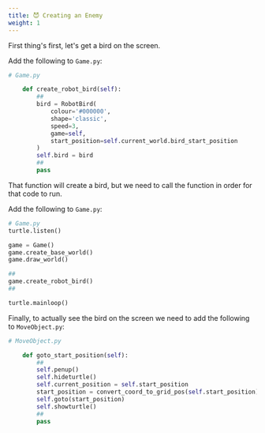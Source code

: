 ```yaml
---
title: 😈 Creating an Enemy
weight: 1
---
```


First thing's first, let's get a bird on the screen.

Add the following to `Game.py`:

```python
# Game.py

    def create_robot_bird(self):
        ##
        bird = RobotBird(
            colour='#000000',
            shape='classic',
            speed=3,
            game=self,
            start_position=self.current_world.bird_start_position
        )
        self.bird = bird
        ##
        pass
```

That function will create a bird, but we need to call the function in order for that code to run.

Add the following to `Game.py`:

```python
# Game.py
turtle.listen()

game = Game()
game.create_base_world()
game.draw_world()

##
game.create_robot_bird()
##

turtle.mainloop()
```

Finally, to actually see the bird on the screen we need to add the following to `MoveObject.py`:

```python
# MoveObject.py

    def goto_start_position(self):
        ##
        self.penup()
        self.hideturtle()
        self.current_position = self.start_position
        start_position = convert_coord_to_grid_pos(self.start_position)
        self.goto(start_position)
        self.showturtle()
        ##
        pass
```
